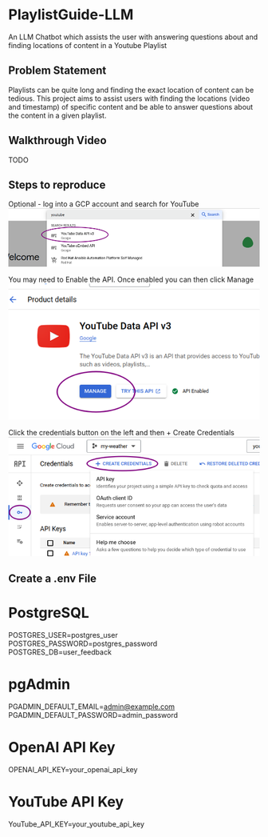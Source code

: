 # PlaylistGuide-LLM
An LLM Chatbot which assists the user with answering questions about and finding locations of content in a Youtube Playlist

## Problem Statement
Playlists can be quite long and finding the exact location of content can be tedious. This project aims to assist users with finding the locations (video and timestamp) of specific content and be able to answer questions about the content in a given playlist.

## Walkthrough Video
TODO

## Steps to reproduce
Optional - log into a GCP account and search for YouTube</br>
![API Search](./images/YouTubeAPISearch.png)</br>

You may need to Enable the API. Once enabled you can then click Manage</br>
![API Search](./images/YouTubeAPIManage.png)</br>

Click the credentials button on the left and then + Create Credentials</br>
![API Search](./images/CreateCredentials.png)</br>

## Create a .env File
# PostgreSQL
POSTGRES_USER=postgres_user
POSTGRES_PASSWORD=postgres_password
POSTGRES_DB=user_feedback

# pgAdmin
PGADMIN_DEFAULT_EMAIL=admin@example.com
PGADMIN_DEFAULT_PASSWORD=admin_password

# OpenAI API Key
OPENAI_API_KEY=your_openai_api_key

# YouTube API Key
YouTube_API_KEY=your_youtube_api_key

